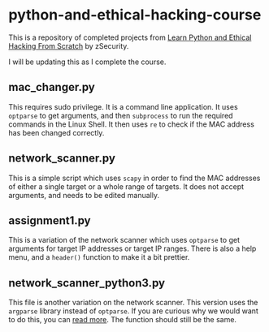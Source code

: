 # python-and-ethical-hacking-course
This is a repository of completed projects from [Learn Python and Ethical Hacking From Scratch](https://www.udemy.com/course/learn-python-and-ethical-hacking-from-scratch/) by zSecurity.

I will be updating this as I complete the course. 

## mac_changer.py
This requires sudo privilege. It is a command line application. It uses `optparse` to get arguments, and then `subprocess` to run the required commands in the Linux Shell. It then uses `re` to check if the MAC address has been changed correctly. 

## network_scanner.py
This is a simple script which uses `scapy` in order to find the MAC addresses of either a single target or a whole range of targets. It does not accept arguments, and needs to be edited manually. 

## assignment1.py
This is a variation of the network scanner which uses `optparse` to get arguments for target IP addresses or target IP ranges. There is also a help menu, and a `header()` function to make it a bit prettier. 

##  network_scanner_python3.py 
This file is another variation on the network scanner. This version uses the `argparse` library instead of `optparse`. If you are curious why we would want to do this, you can [read more](https://stackoverflow.com/questions/3217673/why-use-argparse-rather-than-optparse). The function should still be the same. 
